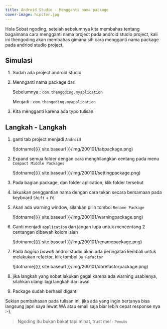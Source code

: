```yaml
---
title: Android Studio - Mengganti nama package
cover-image: hipster.jpg
---
```


Hola Sobat ngoding, setelah sebelumnya kita membahas tentang bagaimana cara mengganti nama project pada android studio project, kali ini thengoding akan membahas gimana sih cara mengganti nama package pada andriod studio project.
<!--more-->

## Simulasi ##

1. Sudah ada project android studio
   
2. Mennganti nama package dari 
   
   Sebelumnya : `com.thengoding.myaplication`

   Menjadi : `com.thengoding.myapplication`

3. Kita mengganti karena ada typo tulisan

## Langkah - Langkah ##

1. ganti tab project menjadi `Android`
   
   ![dotname]({{ site.baseurl }}/img/200101/tabpackage.png)

2. Expand semua folder dengan cara menghilangkan centang pada menu `Compact Middle Packages`
   
    ![dotname]({{ site.baseurl }}/img/200101/settingpackage.png)

3. Pada bagian package, dan folder aplication, klik folder tersebut

4. lakuakan penggantian nama dengan cara tekan secara bersamaan pada keyboard `Shift`  + `F6`
   
5. Akan ada warning window, silahkan pilih tombol `Rename Package`
    
    ![dotname]({{ site.baseurl }}/img/200101/warningpackage.png)

6. Ganti menjadi `application` dan jangan lupa untuk mencentang 2 centangan dibawah kolom isian
   
    ![dotname]({{ site.baseurl }}/img/200101/renamepackage.png)

7. Pada *bagian bawah* androi studio akan ada peringatan kembali untuk melakukan refactor, klik tombol `Do Refactor`
    
    ![dotname]({{ site.baseurl }}/img/200101/dorefactorpackage.png)

8. jika langkah yang sobat lakukan gagal karena ada warning usablenya, silahkan ulangi lagi langkah dari awal 
9.  Package sudah berhasil diganti


Sekian pembahasan pada tulisan ini, jika ada yang ingin bertanya bisa langsung japri saya lewat WA atau email saja biar lebih cepat response nya :-).



>Ngoding itu bukan bakat tapi minat, trust me!<small> - Penulis</small>